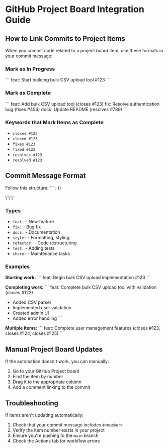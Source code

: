 # GitHub Project Board Integration Guide

## How to Link Commits to Project Items

When you commit code related to a project board item, use these formats in your commit message:

### Mark as In Progress
\`\`\`
feat: Start building bulk CSV upload tool #123
\`\`\`

### Mark as Complete
\`\`\`
feat: Add bulk CSV upload tool (closes #123)
fix: Resolve authentication bug (fixes #456)
docs: Update README (resolves #789)
\`\`\`

### Keywords that Mark Items as Complete
- `closes #123`
- `closed #123`
- `fixes #123`
- `fixed #123`
- `resolves #123`
- `resolved #123`

## Commit Message Format

Follow this structure:
\`\`\`
<type>: <description> (<project reference>)

<optional body>
\`\`\`

### Types
- `feat:` - New feature
- `fix:` - Bug fix
- `docs:` - Documentation
- `style:` - Formatting, styling
- `refactor:` - Code restructuring
- `test:` - Adding tests
- `chore:` - Maintenance tasks

### Examples

**Starting work:**
\`\`\`
feat: Begin bulk CSV upload implementation #123
\`\`\`

**Completing work:**
\`\`\`
feat: Complete bulk CSV upload tool with validation (closes #123)

- Added CSV parser
- Implemented user validation
- Created admin UI
- Added error handling
\`\`\`

**Multiple items:**
\`\`\`
feat: Complete user management features (closes #123, closes #124, closes #125)
\`\`\`

## Manual Project Board Updates

If the automation doesn't work, you can manually:
1. Go to your GitHub Project board
2. Find the item by number
3. Drag it to the appropriate column
4. Add a comment linking to the commit

## Troubleshooting

If items aren't updating automatically:
1. Check that your commit message includes `#<number>`
2. Verify the item number exists in your project
3. Ensure you're pushing to the `main` branch
4. Check the Actions tab for workflow errors
